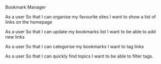 Bookmark Manager

As a user
So that I can organise my favourite sites
I want to show a list of links on the homepage

As a user
So that I can update my bookmarks list
I want to be able to add new links

As a user
So that I can categorise my bookmarks
I want to tag links

As a user
So that I can quickly find topics
I want to be able to filter tags.
